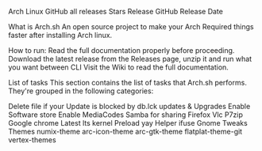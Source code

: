 Arch Linux
GitHub all releases Stars Release GitHub Release Date  






What is Arch.sh
An open source project to make your Arch Required things faster after installing Arch linux.

How to run:
Read the full documentation properly before proceeding.
Download the latest release from the Releases page, unzip it and run what you want between CLI
Visit the Wiki to read the full documentation.

List of tasks
This section contains the list of tasks that Arch.sh performs. They're grouped in the following categories:

Delete file if your Update is blocked by db.lck
updates & Upgrades
Enable Software store
Enable MediaCodes
Samba for sharing 
Firefox
Vlc
P7zip
Google chrome
Latest lts kernel
Preload
yay Helper
ifuse
Gnome Tweaks
Themes
numix-theme
arc-icon-theme
arc-gtk-theme flatplat-theme-git vertex-themes
